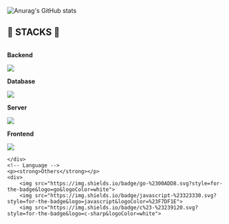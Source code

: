 ![Anurag's GitHub stats](https://github-readme-stats.vercel.app/api?username=HYEONHUYOON&show_icons=true&theme=radical)

## 🔨 STACKS 🔨
<div style="display:flex; flex-direction:column; align-items:flex-start;">
    <!-- Backend -->
    <p><strong>Backend</strong></p>
    <div>
        <img src="https://img.shields.io/badge/node.js-6DA55F?style=for-the-badge&logo=node.js&logoColor=white"> 
    </div>
    <!-- Database -->
    <p><strong>Database</strong></p>
    <div>
        <img src="https://img.shields.io/badge/mysql-4479A1?style=for-the-badge&logo=mysql&logoColor=white"> 
    </div>
    <!-- Server -->
    <p><strong>Server</strong></p>
    <div>
        <img src="https://img.shields.io/badge/Amazon AWS-232F3E?style=for-the-badge&logo=amazon aws&logoColor=white"> 
    </div>
    <!-- Frontend -->
    <p><strong>Frontend</strong></p>
    <div>
        <img src="https://img.shields.io/badge/css-1572B6?style=flat-square&logo=css3&logoColor=white"> 
        
    </div>
    <!-- Language -->
    <p><strong>Others</strong></p>
    <div>
        <img src="https://img.shields.io/badge/go-%2300ADD8.svg?style=for-the-badge&logo=go&logoColor=white">
        <img src="https://img.shields.io/badge/javascript-%23323330.svg?style=for-the-badge&logo=javascript&logoColor=%23F7DF1E"> 
        <img src="https://img.shields.io/badge/c%23-%23239120.svg?style=for-the-badge&logo=c-sharp&logoColor=white">      
</div><br>
</div>
